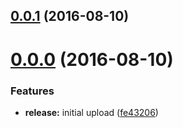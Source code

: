 <a name="0.0.1"></a>
## [0.0.1](https://github.com/TylorS/bubbleup/compare/v0.0.0...v0.0.1) (2016-08-10)



<a name="0.0.0"></a>
# [0.0.0](https://github.com/TylorS/bubbleup/compare/fe43206...v0.0.0) (2016-08-10)


### Features

* **release:** initial upload ([fe43206](https://github.com/TylorS/bubbleup/commit/fe43206))



